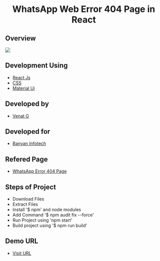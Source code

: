 <h1 align="center">WhatsApp Web Error 404 Page in React</h1>

## Overview

<a href="https://github.com/Venkat-Banyan/React_Error_404/new/main/Whatsapp_Web_404"><img src="https://github.com/Venkat-Banyan/Venkat-Banyan/blob/main/WhatsApp_Web_React/Whatsapp_Web_React.png"></a>


## Development Using
- [React Js](https://es.reactjs.org/)
- [CSS](https://www.w3schools.com/css/css_intro.asp)
- [Material Ui](https://mui.com/)

## Developed by
- [Venat G](https://github.com/Venkat-Banyan/)

## Developed for
- [Banyan Infotech](https://www.banyaninfotech.com/)

## Refered Page
- [WhatsApp Error 404 Page](https://web.whatsapp.com/404)

## Steps of Project
- Download Files
- Extract Files
- Install '$ npm' and node modules
- Add Command '$ npm audit fix --force'
- Run Project using 'npm start'
- Build project using '$ npm run build'

## Demo URL
- [Visit URL](https://epictech.in/venkat/React_404/Whatsapp/Whatsapp_404/)
